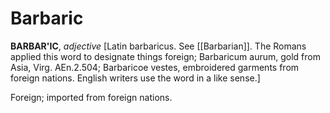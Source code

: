 # Barbaric

**BARBAR'IC**, _adjective_ \[Latin barbaricus. See [[Barbarian]]. The Romans applied this word to designate things foreign; Barbaricum aurum, gold from Asia, Virg. AEn.2.504; Barbaricoe vestes, embroidered garments from foreign nations. English writers use the word in a like sense.\]

Foreign; imported from foreign nations.